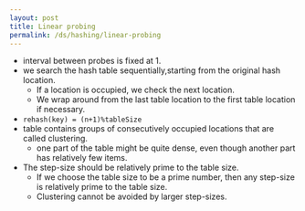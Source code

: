 ```yaml
---
layout: post
title: Linear probing
permalink: /ds/hashing/linear-probing
---
```


- interval between probes is fixed at 1.
- we search the hash table sequentially,starting from the original hash location.
  - If a location is occupied, we check the next location.
  - We wrap around from the last table location to the first table location if necessary. 
- `rehash(key) = (n+1)%tableSize`
- table contains groups of consecutively occupied locations that are called clustering. 
  - one part of the table might be quite dense, even though another part has relatively few items.
- The step-size should be relatively prime to the table size.
  - If we choose the table size to be a prime number, then any step-size is relatively prime to the table size.
  - Clustering cannot be avoided by larger step-sizes.
